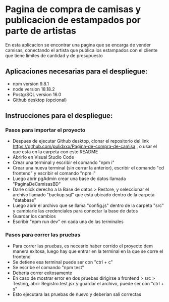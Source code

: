 # Pagina de compra de camisas y publicacion de estampados por parte de artistas

En esta aplicacion se encontrar una pagina que se encarga de vender camisas, conectando el artista que publica los estampados
con el cliente que tiene limites de cantidad y de presupuesto

## Aplicaciones necesarias para el despliegue:

- npm version 9.8.1
- node version 18.18.2
- PostgrSQL version 16.0
- Github desktop (opcional)

## Instrucciones para el despliegue:

### Pasos para importar el proyecto

- Despues de ejecutar Github desktop, clonar el repositorio del link https://github.com/pulidxxx/Pagina-de-compra-de-camisa , o usar el que esta en la carpeta con este README
- Abrirlo en Visual Studio Code
- Crear una terminal y escribir el comando "npm i"
- Crear una nueva terminal (sin cerrar la anterior), escribir el comando "cd frontend" y escribir el comando "npm i"
- Luego abrir pgAdmin crear una base de datos llamada "PaginaDeCamisasBD"
- Darle click derecho a la Base de datos > Restore, y seleccionar el archivo llamado "backup.sql" que esta ubicado dentro de la carpeta "database"
- Luego abrir el archivo que se llama "config.js" dentro de la carpeta "src" y cambiarle las credenciales para conectar la base de datos
- Guardar los cambios 
- Escribir "npm run dev" en cada una de las terminales

### Pasos para correr las pruebas

- Para correr las pruebas, es necesrio haber corrido el proyecto dem manera exitosa, luego hay que entrar en la terminal en la que se corre el frontend
- Se detiene esa terminal puede ser con "ctrl + c"
- Se escribe el comando "npm test"
- Deberia correr exitosamente
- En caso de mostrar error en dos pruebas dirigirse a frontend > src > Testing, abrir Registro.test.jsx y guardar el archivo, puede ser con "ctrl + s"
- Esto ejecutara las pruebas de nuevo y deberian sali correctas

